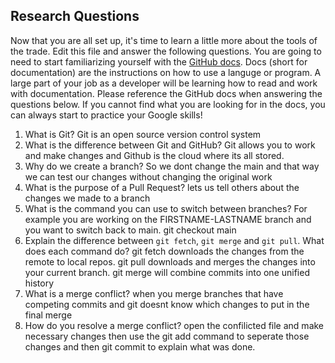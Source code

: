 ## Research Questions 

Now that you are all set up, it's time to learn a little more about the tools of the trade. Edit this file and answer the following questions. You are going to need to start familiarizing yourself with the [GitHub docs](https://docs.github.com/en). Docs (short for documentation) are the instructions on how to use a languge or program. A large part of your job as a developer will be learning how to read and work with documentation. Please reference the GitHub docs when answering the questions below. If you cannot find what you are looking for in the docs, you can always start to practice your Google skills!

1. What is Git? Git is an open source version control system
2. What is the difference between Git and GitHub? Git allows you to work and make changes and Github is the cloud where its all stored.
3. Why do we create a branch? So we dont change the main and that way we can test our changes without changing the original work
4. What is the purpose of a Pull Request? lets us tell others about the changes we made to a branch
5. What is the command you can use to switch between branches? For example you are working on the FIRSTNAME-LASTNAME branch and you want to switch back to main. git checkout main
6. Explain the difference between `git fetch`, `git merge` and `git pull`. What does each command do? git fetch downloads the changes from the remote to local repos. git pull downloads and merges the changes into your current branch. git merge will combine commits into one unified history
7. What is a merge conflict? when you merge branches that have competing commits and git doesnt know which changes to put in the final merge
8. How do you resolve a merge conflict? open the confilicted file and make necessary changes then use the git add command to seperate those changes and then git commit to explain what was done.
